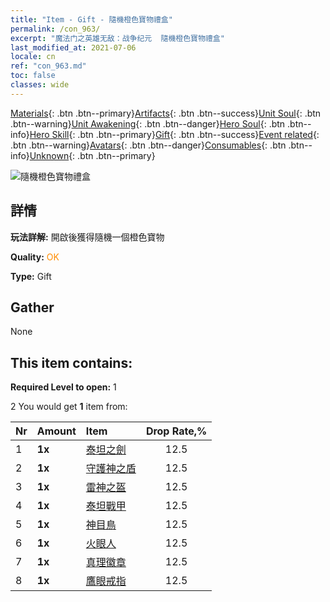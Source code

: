 ```yaml
---
title: "Item - Gift - 隨機橙色寶物禮盒"
permalink: /con_963/
excerpt: "魔法门之英雄无敌：战争纪元  隨機橙色寶物禮盒"
last_modified_at: 2021-07-06
locale: cn
ref: "con_963.md"
toc: false
classes: wide
---
```

 [Materials](/ItemsCN/){: .btn .btn--primary}[Artifacts](/ItemsCN/Artifacts/){: .btn .btn--success}[Unit Soul](/ItemsCN/UnitSoul/){: .btn .btn--warning}[Unit Awakening](/ItemsCN/UnitAwakening/){: .btn .btn--danger}[Hero Soul](/ItemsCN/HeroSoul/){: .btn .btn--info}[Hero Skill](/ItemsCN/HeroSkill/){: .btn .btn--primary}[Gift](/ItemsCN/Gift/){: .btn .btn--success}[Event related](/ItemsCN/Events/){: .btn .btn--warning}[Avatars](/ItemsCN/Avatars/){: .btn .btn--danger}[Consumables](/ItemsCN/Consumables/){: .btn .btn--info}[Unknown](/ItemsCN/Unknown/){: .btn .btn--primary}

 ![隨機橙色寶物禮盒](/images/t/i_907046.png)

## 詳情
 **玩法詳解:** 開啟後獲得隨機一個橙色寶物

 **Quality:** <span style="color: #FF8C00">OK</span>

 **Type:** Gift

## Gather

  None

## This item contains:

 **Required Level to open:** 1

 2 You would get **1** item  from:

  | Nr | Amount |     Item    | Drop Rate,% |
  |:---|:-------|:------------|:---------:|
  | 1 |  **1x** | [泰坦之劍](/cn/Items/art_156/) | 12.5 | 
  | 2 |  **1x** | [守護神之盾](/cn/Items/art_157/) | 12.5 | 
  | 3 |  **1x** | [雷神之盔](/cn/Items/art_158/) | 12.5 | 
  | 4 |  **1x** | [泰坦戰甲](/cn/Items/art_159/) | 12.5 | 
  | 5 |  **1x** | [神目鳥](/cn/Items/art_132/) | 12.5 | 
  | 6 |  **1x** | [火眼人](/cn/Items/art_133/) | 12.5 | 
  | 7 |  **1x** | [真理徽章](/cn/Items/art_134/) | 12.5 | 
  | 8 |  **1x** | [鷹眼戒指](/cn/Items/art_135/) | 12.5 | 
